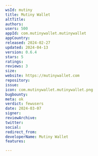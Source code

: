 ```yaml
---
wsId: mutiny
title: Mutiny Wallet
altTitle: 
authors: 
users: 500
appId: com.mutinywallet.mutinywallet
appCountry: 
released: 2024-02-27
updated: 2024-04-13
version: 0.6.4
stars: 5
ratings: 
reviews: 3
size: 
website: https://mutinywallet.com
repository: 
issue: 
icon: com.mutinywallet.mutinywallet.png
bugbounty: 
meta: ok
verdict: fewusers
date: 2024-03-07
signer: 
reviewArchive: 
twitter: 
social: 
redirect_from: 
developerName: Mutiny Wallet
features: 

---
```


